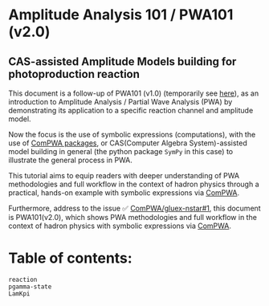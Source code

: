 # Amplitude Analysis 101 / PWA101 (v2.0)

## CAS-assisted Amplitude Models building for photoproduction reaction

This document is a follow-up of PWA101 (v1.0) (temporarily see [here](https://compwa--217.org.readthedocs.build/report/999.html)),
as an introduction to Amplitude Analysis / Partial Wave Analysis (PWA) by demonstrating its application to a specific reaction channel and amplitude model.

Now the focus is the use of symbolic expressions (computations), with the use of [ComPWA packages](https://compwa.github.io/), or CAS(Computer Algebra System)-assisted model building in general (the python package `SymPy` in this case) to illustrate the general process in PWA.

This tutorial aims to equip readers with deeper understanding of PWA methodologies and full workflow in the context of hadron physics through a practical, hands-on example with symbolic expressions via [ComPWA](https://compwa.github.io/).

Furthermore,
address to the issue ✅&nbsp;[ComPWA/gluex-nstar#1](https://github.com/ComPWA/gluex-nstar/issues/1), this document is PWA101(v2.0), which shows PWA methodologies and full workflow in the context of hadron physics with symbolic expressions via [ComPWA](https://compwa.github.io/).

# Table of contents:

```{toctree}
reaction
pgamma-state
LamKpi
```
